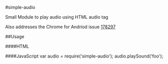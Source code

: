 #simple-audio

Small Module to play audio using HTML audio tag

Also addresses the Chrome for Andriod issue [178297](https://code.google.com/p/chromium/issues/detail?id=178297)

##Usage

####HTML
    <audio class="foo">
        <source src="foo.mp3"></source>
        <source src="foo.wav"></source>
        <source src="foo.ogg"></source>
    </audio>

####JavaScript
    var audio = require('simple-audio');
    audio.playSound('foo');
